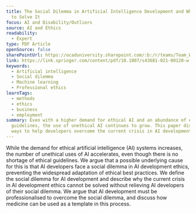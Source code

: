 ```yaml
---
title: The Social Dilemma in Artificial Intelligence Development and Why We Have
  to Solve It
focus: AI and Disability/Outliers
source: AI and Ethics
readability:
  - Expert
type: PDF Article
openSource: false
sharePointUrl: https://ocaduniversity.sharepoint.com/:b:/r/teams/Team_WeCount/Shared%20Documents/Resources%20and%20Tools/Literature%20(curated)/The%20Social%20Dilemma%20in%20Artificial%20Intelligence.pdf?csf=1&web=1&e=hxwwov
link: https://link.springer.com/content/pdf/10.1007/s43681-021-00120-w.pdf
keywords:
  - Artificial intelligence
  - Social dilemma
  - Machine learning
  - Professional ethics
learnTags:
  - methods
  - ethics
  - business
  - employment
summary: Even with a higher demand for ethical AI and an abundance of ethical
  guidelines, the use of unethical AI continues to grow. This paper discusses
  ways to help developers overcome the current crisis in AI development ethics.
---
```

While the demand for ethical artificial intelligence (AI) systems increases, the number of unethical uses of AI accelerates, even though there is no shortage of ethical guidelines. We argue that a possible underlying cause for this is that AI developers face a social dilemma in AI development ethics, preventing the widespread adaptation of ethical best practices. We define the social dilemma for AI development and describe why the current crisis in AI development ethics cannot be solved without relieving AI developers of their social dilemma. We argue that AI development must be professionalised to overcome the social dilemma, and discuss how medicine can be used as a template in this process.